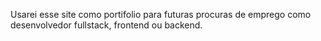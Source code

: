 Usarei esse site como portifolio para futuras procuras de emprego como desenvolvedor fullstack, frontend ou backend.
